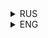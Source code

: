 
<details>
<summary>RUS</summary>

# Что это?
Это - ресурспак, созданный для Twitch стримера - N_E_V_O_S от MSQStudio

# Что оно меняет в игре?
Этот ресурспак добавляет текстуры и модели на предметы, получить их можно переименовав предметы в определённое название (Соблюдая синтаксис!)
- "Сырок" - Создан qwezerti - Предмет: Золотая морковка
- "Сырок-образный батончик" - Создан Mej1ch - Предмет: Золотая морковка
- "Шляпа" - Создан Mej1ch - Предмет: Вырезанная тыква
- "Фигурка Невоса" - Создан SeFort - Предмет: Цветочный горшок
- "Скейт" - Создан Mej1ch - Предмет: Любые топоры, кроме деревянного
- "Тотем Невоса" - Создан SeFort - Предмет: Тотем бессмертия
- "Зонтик" - Создан Mej1ch - Предмет: Любые мечи, кроме деревянного
- "Песочные часы" - Создан Mej1ch и qwezerti - Предмет: Тотем бессмертия
- "Nbox" - Cоздан SeFort - Предмет: Цветочный горшок
- "Бейсбольная Бита" - Создан Mej1ch - Предмет: Любые мечи, кроме деревянного
- "Пылесос" - Создан Mej1ch - Предмет: Вырезанная тыква

# Что нужно для ресурспака?
Для этого ресурспака обязательно нужен **[Optifine](https://optifine.net/home)** или **[CIT Resewn](https://modrinth.com/mod/cit-resewn)**.

А так же, если вам лень запоминать все названия или просто хочется удобства, вы можете скачать мод **[RP Renames](https://modrinth.com/mod/rp-renames)**, который будет вам подсказывать на какое название можно переименовать какой-либо предмет

</details>


<details>
<summary>ENG</summary>

# What is it?
This is a resource pack created for the Twitch streamer - N_E_V_O_S from MSQStudio

# What does it change in the game?
This resource pack adds textures and models to items, you can get them by renaming items to a specific name (observing the syntax!)
### (I'm sorry, but there will be no translation of names of items into English)
- "Сырок" - by qwezerti - Item: Golden Carrot
- "Сырок-образный батончик" - by Mej1ch - Item: Golden Carrot
- "Шляпа" - by Mej1ch - Item: Carved Pumpkin
- "Фигурка Невоса" - by SeFort - Item: Flower Pot
- "Скейт" - by Mej1ch - Item: Any axes except wooden ones
- "Тотем Невоса" - by SeFort - Item: Totem of Undying
- "Зонтик" - by Mej1ch - Item: Any swords except wooden ones
- "Песочные часы" - by Mej1ch и qwezerti - Item: Totem of Undying
- "Nbox" - by SeFort - Item: Flower Pot
- "Бейсбольная бита" - by Mej1ch - Item: Any swords except wooden ones
- "Пылесос" - by Mej1ch - Item: Carved Pumpkin

# What is needed for a resource pack?
For this resource pack, you definitely need **[Optifine](https://optifine.net/home)** or **[CIT Resewn](https://modrinth.com/mod/cit-resewn)**.

And also, if you are too lazy to remember all the names or just want convenience, you can download the mod **[RP Renames](https://modrinth.com/mod/rp-renames)**, which will tell you which name you can rename any item
</details>


